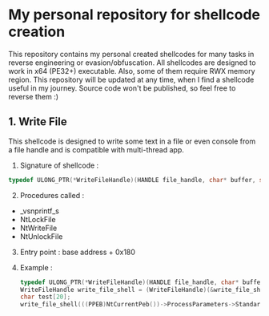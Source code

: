 # My personal repository for shellcode creation

This repository contains my personal created shellcodes for many tasks in reverse engineering or evasion/obfuscation. All shellcodes are designed to work in x64 (PE32+) executable. Also, some of them require RWX memory region. This repository will be updated at any time, when I find a shellcode useful in my journey. Source code won't be published, so feel free to reverse them :)



## 1. Write File

This shellcode is designed to write some text in a file or even console from a file handle and is compatible with multi-thread app.

1. Signature of shellcode : 

```c
typedef ULONG_PTR(*WriteFileHandle)(HANDLE file_handle, char* buffer, size_t sizeOfBuffer, size_t count, const char* format, ...);
```

2. Procedures called : 

* _vsnprintf_s
* NtLockFile
* NtWriteFile
* NtUnlockFile

3. Entry point : base address + 0x180

4. Example : 

   ```c
   typedef ULONG_PTR(*WriteFileHandle)(HANDLE file_handle, char* buffer, size_t sizeOfBuffer, size_t count, const char* format, ...);
   WriteFileHandle write_file_shell = (WriteFileHandle)(&write_file_shell[0x180]);
   char test[20];
   write_file_shell(((PPEB)NtCurrentPeb())->ProcessParameters->StandardOutput, & test[0], 20, 20, "Hello %s !", "world");
   ```

   

